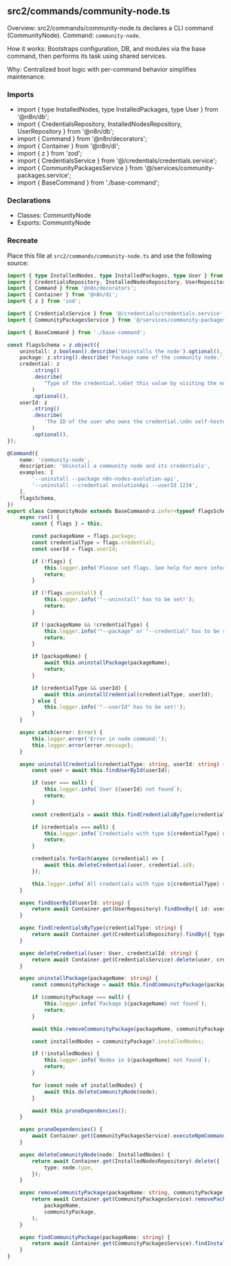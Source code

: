 ## src2/commands/community-node.ts

Overview: src2/commands/community-node.ts declares a CLI command (CommunityNode). Command: `community-node`.

How it works: Bootstraps configuration, DB, and modules via the base command, then performs its task using shared services.

Why: Centralized boot logic with per-command behavior simplifies maintenance.

### Imports

- import { type InstalledNodes, type InstalledPackages, type User } from '@n8n/db';
- import { CredentialsRepository, InstalledNodesRepository, UserRepository } from '@n8n/db';
- import { Command } from '@n8n/decorators';
- import { Container } from '@n8n/di';
- import { z } from 'zod';
- import { CredentialsService } from '@/credentials/credentials.service';
- import { CommunityPackagesService } from '@/services/community-packages.service';
- import { BaseCommand } from './base-command';

### Declarations

- Classes: CommunityNode
- Exports: CommunityNode

### Recreate

Place this file at `src2/commands/community-node.ts` and use the following source:

```ts
import { type InstalledNodes, type InstalledPackages, type User } from '@n8n/db';
import { CredentialsRepository, InstalledNodesRepository, UserRepository } from '@n8n/db';
import { Command } from '@n8n/decorators';
import { Container } from '@n8n/di';
import { z } from 'zod';

import { CredentialsService } from '@/credentials/credentials.service';
import { CommunityPackagesService } from '@/services/community-packages.service';

import { BaseCommand } from './base-command';

const flagsSchema = z.object({
	uninstall: z.boolean().describe('Uninstalls the node').optional(),
	package: z.string().describe('Package name of the community node.').optional(),
	credential: z
		.string()
		.describe(
			"Type of the credential.\nGet this value by visiting the node's .credential.ts file and getting the value of `name`",
		)
		.optional(),
	userId: z
		.string()
		.describe(
			'The ID of the user who owns the credential.\nOn self-hosted, query the database.\nOn cloud, query the API with your API key',
		)
		.optional(),
});

@Command({
	name: 'community-node',
	description: 'Uninstall a community node and its credentials',
	examples: [
		'--uninstall --package n8n-nodes-evolution-api',
		'--uninstall --credential evolutionApi --userId 1234',
	],
	flagsSchema,
})
export class CommunityNode extends BaseCommand<z.infer<typeof flagsSchema>> {
	async run() {
		const { flags } = this;

		const packageName = flags.package;
		const credentialType = flags.credential;
		const userId = flags.userId;

		if (!flags) {
			this.logger.info('Please set flags. See help for more information.');
			return;
		}

		if (!flags.uninstall) {
			this.logger.info('"--uninstall" has to be set!');
			return;
		}

		if (!packageName && !credentialType) {
			this.logger.info('"--package" or "--credential" has to be set!');
			return;
		}

		if (packageName) {
			await this.uninstallPackage(packageName);
			return;
		}

		if (credentialType && userId) {
			await this.uninstallCredential(credentialType, userId);
		} else {
			this.logger.info('"--userId" has to be set!');
		}
	}

	async catch(error: Error) {
		this.logger.error('Error in node command:');
		this.logger.error(error.message);
	}

	async uninstallCredential(credentialType: string, userId: string) {
		const user = await this.findUserById(userId);

		if (user === null) {
			this.logger.info(`User ${userId} not found`);
			return;
		}

		const credentials = await this.findCredentialsByType(credentialType);

		if (credentials === null) {
			this.logger.info(`Credentials with type ${credentialType} not found`);
			return;
		}

		credentials.forEach(async (credential) => {
			await this.deleteCredential(user, credential.id);
		});

		this.logger.info(`All credentials with type ${credentialType} successfully uninstalled`);
	}

	async findUserById(userId: string) {
		return await Container.get(UserRepository).findOneBy({ id: userId });
	}

	async findCredentialsByType(credentialType: string) {
		return await Container.get(CredentialsRepository).findBy({ type: credentialType });
	}

	async deleteCredential(user: User, credentialId: string) {
		return await Container.get(CredentialsService).delete(user, credentialId);
	}

	async uninstallPackage(packageName: string) {
		const communityPackage = await this.findCommunityPackage(packageName);

		if (communityPackage === null) {
			this.logger.info(`Package ${packageName} not found`);
			return;
		}

		await this.removeCommunityPackage(packageName, communityPackage);

		const installedNodes = communityPackage?.installedNodes;

		if (!installedNodes) {
			this.logger.info(`Nodes in ${packageName} not found`);
			return;
		}

		for (const node of installedNodes) {
			await this.deleteCommunityNode(node);
		}

		await this.pruneDependencies();
	}

	async pruneDependencies() {
		await Container.get(CommunityPackagesService).executeNpmCommand('npm prune');
	}

	async deleteCommunityNode(node: InstalledNodes) {
		return await Container.get(InstalledNodesRepository).delete({
			type: node.type,
		});
	}

	async removeCommunityPackage(packageName: string, communityPackage: InstalledPackages) {
		return await Container.get(CommunityPackagesService).removePackage(
			packageName,
			communityPackage,
		);
	}

	async findCommunityPackage(packageName: string) {
		return await Container.get(CommunityPackagesService).findInstalledPackage(packageName);
	}
}

```

